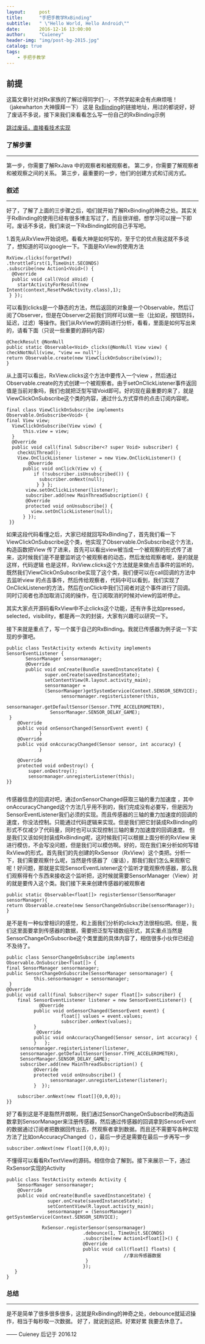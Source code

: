 ```yaml
---
layout:     post
title:      "手把手教学RxBinding"
subtitle:   " \"Hello World, Hello Android\""
date:       2016-12-16 13:00:00
author:     "Cuieney"
header-img: "img/post-bg-2015.jpg"
catalog: true
tags:
    - 手把手教学
---
```



## 前提

这篇文章针对对Rx家族的了解过得同学们···，不然学起来会有点麻烦哦！（jakewharton 大神膜拜一下）
这是 [RxBinding](https://github.com/JakeWharton/RxBinding)的链接地址，用过的都说好，好了废话不多说，接下来我们来看看怎么写一份自己的RxBinding示例</p>

[跳过废话，直接看技术实现 ](#build) 


### 了解步骤
------

第一步，你需要了解RxJava 中的观察者和被观察者。
第二步，你需要了解观察者和被观察之间的关系。
第三步，最重要的一步，他们的创建方式和订阅方式。

### 叙述
------

好了，了解了上面的三步骤之后，咱们就开始了解RxBinding的神奇之处。其实关于RxBinding的使用已经有很多博主写过了，而且很详细，想学习可以搜一下即可。废话不多说，我们来说一下RxBinding如何自己手写吧。

1.首先从RxView开始说吧。看看大神是如何写的，至于它的优点我这就不多说了，想知道的可以google一下。下面是RxView的使用方法

```
RxView.clicks(forgetPwd)        
.throttleFirst(1,TimeUnit.SECONDS)        
.subscribe(new Action1<Void>() {          
  @Override            
  public void call(Void aVoid) {                
    startActivityForResult(new Intent(context,ResetPwdActivity.class),1);           
 } });

```

可以看到clicks是一个静态的方法，然后返回的对象是一个Observable，然后订阅了Observer，但是在Observer之前我们同样可以做一些（比如说，按钮防抖，延迟，过滤）等操作。我们从RxView的源码进行分析，看看，里面是如何写出来的，请看下面（只说一些重要的源码内容）

```
@CheckResult @NonNull
public static Observable<Void> clicks(@NonNull View view) {    
checkNotNull(view, "view == null");  
return Observable.create(new ViewClickOnSubscribe(view));
}

```
从上面可以看出，RxView.clicks这个方法中要传入一个view ，然后通过Observable.create的方式创建一个被观察者。由于setOnClickListener事件返回值是当前对象吗，我们也就把泛型写错Void即可。好的现在最重要的来了，就是
ViewClickOnSubscribe这个类的内容，通过什么方式穿件的点击订阅内容呢。


```
final class ViewClickOnSubscribe implements Observable.OnSubscribe<Void> {  
final View view;  
  ViewClickOnSubscribe(View view) {  
      this.view = view;  
  }    
  @Override
  public void call(final Subscriber<? super Void> subscriber) {    
    checkUiThread();    
    View.OnClickListener listener = new View.OnClickListener() {      
        @Override         
      public void onClick(View v) {        
          if (!subscriber.isUnsubscribed()) {          
            subscriber.onNext(null);       
           } } };   
       view.setOnClickListener(listener);   
       subscriber.add(new MainThreadSubscription() {     
       @Override 
       protected void onUnsubscribe() {       
         view.setOnClickListener(null);     
      } }); 
 }}

```

如果这段代码看懂之后，大家已经就回写RxBinding了，首先我们看一下ViewClickOnSubscribe这个类，他实现了Observable.OnSubscribe<T>这个方法，构造函数把View 传了进来，首先可以看出view被当成一个被观察的形式传了进来，这时候我们是不是要监听这个被观察者的动态，然后发给观察者呢，是的就是这样，代码逻辑 也是这样，RxView.clicks这个方法就是来做点击事件的监听的，既然我们ViewClickOnSubscribe实现了这个类，我们便可以在call回调的方法中去监听view 的点击事件，然后传给观察者，代码中可以看到，我们实现了OnClickListener的方法，然后在onClick中我们订阅者对这个事件进行了回调。同时订阅者也添加取消订阅的操作，在订阅取消的时候对view的监听停止。

其实大家点开源码看RxView中不止clicks这个功能，还有许多比如pressed，selected，visibility，都是再一次的封装，大家有兴趣可以研究一下。

接下来就是重点了，写一个属于自己的RxBinding。我就已传感器为例子说一下实现的步骤吧。
 
 
```
public class TestActivity extends Activity implements SensorEventListener {           
       SensorManager sensormanager;    
       @Override    
       public void onCreate(Bundle savedInstanceState) {        
              super.onCreate(savedInstanceState);                    
              setContentView(R.layout.activity_main);        
              sensormanager =       
              (SensorManager)getSystemService(Context.SENSOR_SERVICE);            
                    sensormanager.registerListener(this,                    
                sensormanager.getDefaultSensor(Sensor.TYPE_ACCELEROMETER),                    
                SensorManager.SENSOR_DELAY_GAME);   
 }    
    @Override   
    public void onSensorChanged(SensorEvent event) {
            }    
    @Override   
    public void onAccuracyChanged(Sensor sensor, int accuracy) { 
            }    

    @Override    
    protected void onDestroy() {        
        super.onDestroy();        
        sensormanager.unregisterListener(this);    
}}


```



传感器信息的回调对吧，通过onSensorChanged获取三轴的重力加速度
，其中onAccuracyChanged这个方法几乎用不到的，我们完成没有必要写，但是因为SensorEventListener我们必须的实现。而且传感器的三轴的重力加速度的回调的速度，你没法控制。只能通过代码逻辑来实现。但是我们把它封装成RxBinding的形式不仅减少了代码量，同时也可以实现控制三轴的重力加速度的回调速度。
但是我们又该如何封装成RxBinding呢，这时候我们可以根据上面分析的RxView 来进行模仿，不会写没问题，但是我们可以模仿啊。好的，现在我们来分析如何写错RxView的形式。首先我们的先创建的RxSensor（RxView）这个类把。分析一下，我们需要观察什么呢，当然是传感器了（废话），那我们我们怎么来观察它呢！好问题，那就是实现SensorEventListener这个监听才能观察传感器，那么我们观察得有个东西来接收这个监听把，这时候就需要SensorManager（View）对的就是要传入这个类。我们接下来来创建传感器的被观察者

```
public static Observable<float[]> registerSensor(SensorManager sensorManager){    
return Observable.create(new SensorChangeOnSubscribe(sensorManager));
}
```

是不是有一种似曾相识的感觉，和上面我们分析的clicks方法很相似把。但是，我们这里面要拿到传感器的数据，需要把泛型写错数组形式，其实重点当然是SensorChangeOnSubscribe这个类里面的具体内容了，相信很多小伙伴已经迫不及待了。

```
public class SensorChangeOnSubscribe implements Observable.OnSubscribe<float[]> {    
final SensorManager sensormanager;    
public SensorChangeOnSubscribe(SensorManager sensormanager) {        
          this.sensormanager = sensormanager;   
 }    
@Override    
public void call(final Subscriber<? super float[]> subscriber) {        
    final SensorEventListener listener = new SensorEventListener() {            
            @Override            
          public void onSensorChanged(SensorEvent event) {                
                    float[] values = event.values;                
                    subscriber.onNext(values);            
          }           
           @Override            
          public void onAccuracyChanged(Sensor sensor, int accuracy) {            
          }   };       
     sensormanager.registerListener(listener, 
     sensormanager.getDefaultSensor(Sensor.TYPE_ACCELEROMETER), 
     SensorManager.SENSOR_DELAY_GAME);        
     subscriber.add(new MainThreadSubscription() {            
          @Override 
          protected void onUnsubscribe() {                        
                sensormanager.unregisterListener(listener);           
          }  });       

    subscriber.onNext(new float[]{0,0,0});    
}}
```

好了看到这是不是豁然开朗啊，我们通过SensorChangeOnSubscribe的构造函数拿到SensorManager来注册传感器，然后通过传感器的回调拿到SensorEvent的数据通过订阅者把数据回传出去，然观察者拿到数据。而且还不需要写各种实现方法了比如onAccuracyChanged（），最后一步还是需要在最后一步再写一步

```
subscriber.onNext(new float[]{0,0,0});

```
不懂得可以看看RxTextView的源码。相信你会了解到。接下来展示一下，通过RxSensor实现的Activity

```
public class TestActivity extends Activity {    
    SensorManager sensormanager;    
    @Override    
    public void onCreate(Bundle savedInstanceState) {             
               super.onCreate(savedInstanceState);          
               setContentView(R.layout.activity_main);        
               sensormanager = (SensorManager) getSystemService(Context.SENSOR_SERVICE);   
     
             RxSensor.registerSensor(sensormanager)                
                            .debounce(1, TimeUnit.SECONDS)               
                            .subscribe(new Action1<float[]>() {                    
                            @Override                    
                            public void call(float[] floats) {   
                                           //拿出传感器数据
                             }               
                            });  
   }
}

```

### 总结
------

是不是简单了很多很多很多，这就是RxBinding的神奇之处，debounce就延迟操作，相当于每秒取一次数据。
好了，就说到这把。好累好累 我要去休息了。





—— Cuieney 后记于 2016.12


